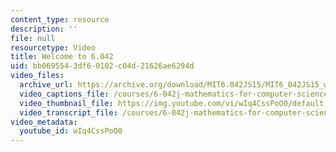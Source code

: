 ```yaml
---
content_type: resource
description: ''
file: null
resourcetype: Video
title: Welcome to 6.042
uid: bb069554-3df6-0102-c04d-21626ae6294d
video_files:
  archive_url: https://archive.org/download/MIT6.042JS15/MIT6_042JS15_welcome_6042S15_ipod.mp4
  video_captions_file: /courses/6-042j-mathematics-for-computer-science-spring-2015/28279f1c9b585bbdae619efa4ca8d9e1_wIq4CssPoO0.vtt
  video_thumbnail_file: https://img.youtube.com/vi/wIq4CssPoO0/default.jpg
  video_transcript_file: /courses/6-042j-mathematics-for-computer-science-spring-2015/1a9851870113c97bec450f26c0ec5a77_wIq4CssPoO0.pdf
video_metadata:
  youtube_id: wIq4CssPoO0
---
```

